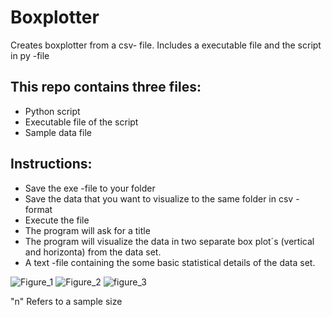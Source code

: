 # Boxplotter
Creates boxplotter from a csv- file. Includes a executable file and the script in py -file
## This repo contains three files:
- Python script
- Executable file of the script
- Sample data file


## Instructions:
+ Save the exe -file to your folder
+ Save the data that you want to visualize to the same folder in csv -format
+ Execute the file
+ The program will ask for a title
+ The program will visualize the data in two separate box plot´s (vertical and horizonta) from the data set.
+ A text -file containing the some basic statistical details of the data set.

![Figure_1](https://user-images.githubusercontent.com/50976633/162430735-c2a14aa5-0aa7-4faa-b48b-9a6035679841.png)
![Figure_2](https://user-images.githubusercontent.com/50976633/162430749-1a657820-a564-4da3-90bf-0ef1d23df4ca.png)
![figure_3](https://user-images.githubusercontent.com/50976633/162431205-9e0671ae-40e6-4593-9a02-afc1d053128b.PNG)

"n" Refers to a sample size
